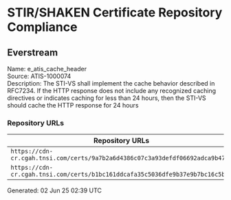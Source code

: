 # STIR/SHAKEN Certificate Repository Compliance

## Everstream

Name: e_atis_cache_header\
Source: ATIS-1000074\
Description: The STI-VS shall implement the cache behavior described in RFC7234. If the HTTP response does not include any recognized caching directives or indicates caching for less than 24 hours, then the STI-VS should cache the HTTP response for 24 hours
### Repository URLs

| Repository URLs | Not After |  Problems | Link |
|-----------------|-----------|-----------|------|
| `https://cdn-cr.cgah.tnsi.com/certs/9a7b2a6d4386c07c3a93defdf06692adca9b47c8` | 19&#160;May&#160;24&#160;22:20&#160;UTC | true | [view](../../REPOS/59ec5736c645ac50ecda27b44f475159b0d75fe5/README.md) |
| `https://cdn-cr.cgah.tnsi.com/certs/b1bc161ddcafa35c5036dfe9b37e9b7bc16c5bcd` | 11&#160;Apr&#160;27&#160;10:10&#160;UTC | true | [view](../../REPOS/b4cb9a13bd615fd1c008d8eaaffadf7507b4da3f/README.md) |


Generated: 02 Jun 25 02:39 UTC